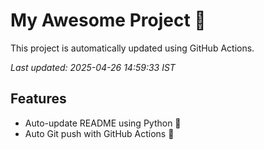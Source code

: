 # My Awesome Project 🚀

This project is automatically updated using GitHub Actions.

_Last updated: 2025-04-26 14:59:33 IST_

## Features
- Auto-update README using Python 🐍
- Auto Git push with GitHub Actions 🤖
